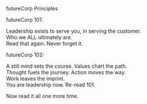 futureCorp Principles

futureCorp 101:

Leadership exists to serve you, in serving the customer.  
Who we ALL ultimately are.  
Read that again. Never forget it.

futureCorp 102:

A still mind sets the course. Values chart the path.  
Thought fuels the journey. Action moves the way.  
Work leaves the imprint.  
You are leadership now. Re-read 101.

Now read it all one more time.

